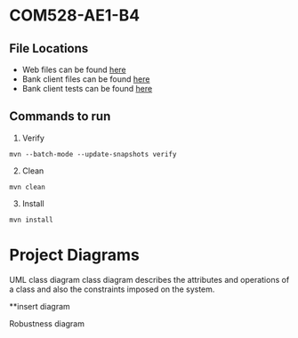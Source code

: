 
# COM528-AE1-B4

## File Locations
* Web files can be found [here](https://github.com/Sunil-I/COM528-AE1-B4/tree/master/web/src/main/webapp)
* Bank client files can be found [here](https://github.com/Sunil-I/COM528-AE1-B4/tree/master/client/src/main/java/com/github/b4)
* Bank client tests can be found [here](https://github.com/Sunil-I/COM528-AE1-B4/tree/master/client/src/test/java/com/github/b4)

## Commands to run
1) Verify
```shell
mvn --batch-mode --update-snapshots verify
```
2) Clean
```shell
mvn clean
```
3) Install
```shell
mvn install
```

# Project Diagrams

UML class diagram
class diagram describes the attributes and operations of a class and also the constraints imposed on the system.

**insert diagram

Robustness diagram
